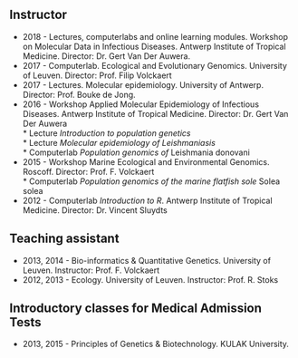 ## Instructor
* 2018 - Lectures, computerlabs and online learning modules. Workshop on Molecular Data in Infectious Diseases. Antwerp Institute of Tropical Medicine. Director: Dr. Gert Van Der Auwera.
* 2017 - Computerlab. Ecological and Evolutionary Genomics. University of Leuven. Director: Prof. Filip Volckaert
* 2017 - Lectures. Molecular epidemiology. University of Antwerp. Director: Prof. Bouke de Jong.
* 2016 - Workshop Applied Molecular Epidemiology of Infectious Diseases. Antwerp Institute of Tropical Medicine. Director: Dr. Gert Van Der Auwera <br />
         * Lecture *Introduction to population genetics*  <br />
         * Lecture *Molecular epidemiology of Leishmaniasis*  <br />
         * Computerlab *Population genomics of* Leishmania donovani  <br />
* 2015 - Workshop Marine Ecological and Environmental Genomics. Roscoff. Director: Prof. F. Volckaert  <br />
         * Computerlab *Population genomics of the marine flatfish sole* Solea solea  <br />
* 2012 - Computerlab *Introduction to R*. Antwerp Institute of Tropical Medicine. Director: Dr. Vincent Sluydts

## Teaching assistant
* 2013, 2014 - Bio-informatics & Quantitative Genetics. University of Leuven. Instructor: Prof. F. Volckaert
* 2012, 2013 - Ecology. University of Leuven. Instructor: Prof. R. Stoks

## Introductory classes for Medical Admission Tests
* 2013, 2015 - Principles of Genetics & Biotechnology. KULAK University.
